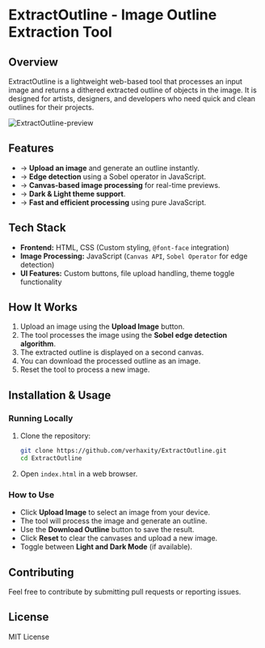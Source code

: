 # ExtractOutline - Image Outline Extraction Tool

## Overview
ExtractOutline is a lightweight web-based tool that processes an input image and returns a dithered extracted outline of objects in the image. It is designed for artists, designers, and developers who need quick and clean outlines for their projects.



![ExtractOutline-preview](https://github.com/user-attachments/assets/d4de2d6e-827c-4609-9141-9ec2a9a8f3b0)



## Features
- ->  **Upload an image** and generate an outline instantly.
- ->  **Edge detection** using a Sobel operator in JavaScript.
- ->  **Canvas-based image processing** for real-time previews.
- ->  **Dark & Light theme support**.
- ->  **Fast and efficient processing** using pure JavaScript.

## Tech Stack
- **Frontend:** HTML, CSS (Custom styling, `@font-face` integration)
- **Image Processing:** JavaScript (`Canvas API`, `Sobel Operator` for edge detection)
- **UI Features:** Custom buttons, file upload handling, theme toggle functionality

## How It Works
1. Upload an image using the **Upload Image** button.
2. The tool processes the image using the **Sobel edge detection algorithm**.
3. The extracted outline is displayed on a second canvas.
4. You can download the processed outline as an image.
5. Reset the tool to process a new image.

## Installation & Usage
### Running Locally
1. Clone the repository:
   ```bash
   git clone https://github.com/verhaxity/ExtractOutline.git
   cd ExtractOutline
   ```
2. Open `index.html` in a web browser.

### How to Use
- Click **Upload Image** to select an image from your device.
- The tool will process the image and generate an outline.
- Use the **Download Outline** button to save the result.
- Click **Reset** to clear the canvases and upload a new image.
- Toggle between **Light and Dark Mode** (if available).

## Contributing
Feel free to contribute by submitting pull requests or reporting issues.

## License
MIT License

